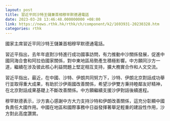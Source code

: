 ```yaml
---
layout: post
title: 習近平同沙特王儲兼首相穆罕默德通電話
date: 2023-03-28 13:46:48.000000000 +08:00
link: https://news.rthk.hk/rthk/ch/component/k2/1693931-20230328.htm
categories: rthk
---
```


國家主席習近平同沙特王儲兼首相穆罕默德通電話。

習近平指出，去年年底對沙特進行成功國事訪問，有力推動中沙關係發展，促進中國同海合會和阿拉伯國家關係，對中東地區局勢產生積極影響。中方願同沙方一道，繼續在涉及彼此核心利益問題上堅定相互支持，擴大務實合作和人文交流。

習近平指出，最近，在中國、沙特、伊朗共同努力下，沙特、伊朗北京對話成功舉行並取得重大成果，有助於沙伊兩國改善關係，希望沙伊雙方秉持睦鄰友好精神，在北京對話成果基礎上不斷改善關係。中方願繼續支援沙伊對話後續進程。

穆罕默德表示，沙方衷心感謝中方大力支持沙特和伊朗改善關係，這充分彰顯中國負責任大國作用。中國在地區和國際事務中日益發揮著舉足輕重的建設性作用，沙方對此高度讚賞。
